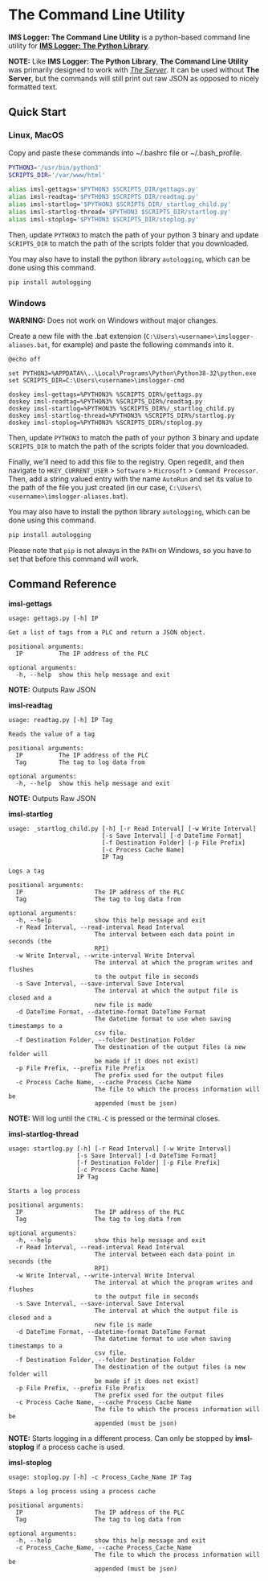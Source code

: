 # The Command Line Utility

**IMS Logger: The Command Line Utility** is a python-based command line utility for [**IMS Logger: The Python Library**](py).

**NOTE:** Like **IMS Logger: The Python Library**, **The Command Line Utility** was primarily designed to work with [*The Server*](/docs/server). It can be used without **The Server**, but the commands will still print out raw JSON as opposed to nicely formatted text.

## Quick Start

### Linux, MacOS
Copy and paste these commands into ~/.bashrc file or ~/.bash_profile.
```bash
PYTHON3='/usr/bin/python3'
SCRIPTS_DIR='/var/www/html'

alias imsl-gettags='$PYTHON3 $SCRIPTS_DIR/gettags.py'
alias imsl-readtag='$PYTHON3 $SCRIPTS_DIR/readtag.py'
alias imsl-startlog='$PYTHON3 $SCRIPTS_DIR/_startlog_child.py'
alias imsl-startlog-thread='$PYTHON3 $SCRIPTS_DIR/startlog.py'
alias imsl-stoplog='$PYTHON3 $SCRIPTS_DIR/stoplog.py'
```
Then, update `PYTHON3` to match the path of your python 3 binary and update `SCRIPTS_DIR` to match the path of the scripts folder that you downloaded.

You may also have to install the python library `autologging`, which can be done using this command.
```bash
pip install autologging
```

### Windows
**WARNING:** Does not work on Windows without major changes.

Create a new file with the .bat extension (`C:\Users\<username>\imslogger-aliases.bat`, for example) and paste the following commands into it.
```batch
@echo off

set PYTHON3=%APPDATA%\..\Local\Programs\Python\Python38-32\python.exe
set SCRIPTS_DIR=C:\Users\<username>\imslogger-cmd

doskey imsl-gettags=%PYTHON3% %SCRIPTS_DIR%/gettags.py
doskey imsl-readtag=%PYTHON3% %SCRIPTS_DIR%/readtag.py
doskey imsl-startlog=%PYTHON3% %SCRIPTS_DIR%/_startlog_child.py
doskey imsl-startlog-thread=%PYTHON3% %SCRIPTS_DIR%/startlog.py
doskey imsl-stoplog=%PYTHON3% %SCRIPTS_DIR%/stoplog.py
```
Then, update `PYTHON3` to match the path of your python 3 binary and update `SCRIPTS_DIR` to match the path of the scripts folder that you downloaded.

Finally, we'll need to add this file to the registry. Open regedit, and then navigate to `HKEY_CURRENT_USER` > `Software` > `Microsoft` > `Command Processor`. Then, add a string valued entry with the name `AutoRun` and set its value to the path of the file you just created (in our case, `C:\Users\<username>\imslogger-aliases.bat`).

You may also have to install the python library `autologging`, which can be done using this command.
```bash
pip install autologging
```
Please note that `pip` is not always in the `PATH` on Windows, so you have to set that before this command will work.

## Command Reference

**imsl-gettags**
<div class="indent">

```
usage: gettags.py [-h] IP

Get a list of tags from a PLC and return a JSON object.

positional arguments:
  IP          The IP address of the PLC

optional arguments:
  -h, --help  show this help message and exit
```
**NOTE:** Outputs Raw JSON
</div>

**imsl-readtag**
<div class="indent">

```
usage: readtag.py [-h] IP Tag

Reads the value of a tag

positional arguments:
  IP          The IP address of the PLC
  Tag         The tag to log data from

optional arguments:
  -h, --help  show this help message and exit
```
**NOTE:** Outputs Raw JSON
</div>

**imsl-startlog**
<div class="indent">

```
usage: _startlog_child.py [-h] [-r Read Interval] [-w Write Interval]
                          [-s Save Interval] [-d DateTime Format]
                          [-f Destination Folder] [-p File Prefix]
                          [-c Process Cache Name]
                          IP Tag

Logs a tag

positional arguments:
  IP                    The IP address of the PLC
  Tag                   The tag to log data from

optional arguments:
  -h, --help            show this help message and exit
  -r Read Interval, --read-interval Read Interval
                        The interval between each data point in seconds (the
                        RPI)
  -w Write Interval, --write-interval Write Interval
                        The interval at which the program writes and flushes
                        to the output file in seconds
  -s Save Interval, --save-interval Save Interval
                        The interval at which the output file is closed and a
                        new file is made
  -d DateTime Format, --datetime-format DateTime Format
                        The datetime format to use when saving timestamps to a
                        csv file.
  -f Destination Folder, --folder Destination Folder
                        The destination of the output files (a new folder will
                        be made if it does not exist)
  -p File Prefix, --prefix File Prefix
                        The prefix used for the output files
  -c Process Cache Name, --cache Process Cache Name
                        The file to which the process information will be
                        appended (must be json)
```
**NOTE:** Will log until the `CTRL-C` is pressed or the terminal closes.
</div>

**imsl-startlog-thread**
<div class="indent">

```
usage: startlog.py [-h] [-r Read Interval] [-w Write Interval]
                   [-s Save Interval] [-d DateTime Format]
                   [-f Destination Folder] [-p File Prefix]
                   [-c Process Cache Name]
                   IP Tag

Starts a log process

positional arguments:
  IP                    The IP address of the PLC
  Tag                   The tag to log data from

optional arguments:
  -h, --help            show this help message and exit
  -r Read Interval, --read-interval Read Interval
                        The interval between each data point in seconds (the
                        RPI)
  -w Write Interval, --write-interval Write Interval
                        The interval at which the program writes and flushes
                        to the output file in seconds
  -s Save Interval, --save-interval Save Interval
                        The interval at which the output file is closed and a
                        new file is made
  -d DateTime Format, --datetime-format DateTime Format
                        The datetime format to use when saving timestamps to a
                        csv file.
  -f Destination Folder, --folder Destination Folder
                        The destination of the output files (a new folder will
                        be made if it does not exist)
  -p File Prefix, --prefix File Prefix
                        The prefix used for the output files
  -c Process Cache Name, --cache Process Cache Name
                        The file to which the process information will be
                        appended (must be json)
```
**NOTE:** Starts logging in a different process. Can only be stopped by **imsl-stoplog** if a process cache is used.
</div>

**imsl-stoplog**
<div class="indent">

```
usage: stoplog.py [-h] -c Process_Cache_Name IP Tag

Stops a log process using a process cache

positional arguments:
  IP                    The IP address of the PLC
  Tag                   The tag to log data from

optional arguments:
  -h, --help            show this help message and exit
  -c Process_Cache_Name, --cache Process_Cache_Name
                        The file to which the process information will be
                        appended (must be json)
```
</div>
